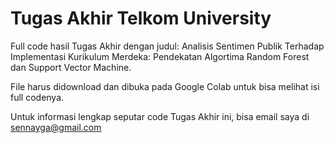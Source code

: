 # Tugas Akhir Telkom University
Full code hasil Tugas Akhir dengan judul: Analisis Sentimen Publik Terhadap Implementasi Kurikulum Merdeka: Pendekatan Algortima Random Forest dan Support Vector Machine.

File harus didownload dan dibuka pada Google Colab untuk bisa melihat isi full codenya.

Untuk informasi lengkap seputar code Tugas Akhir ini, bisa email saya di sennayga@gmail.com
